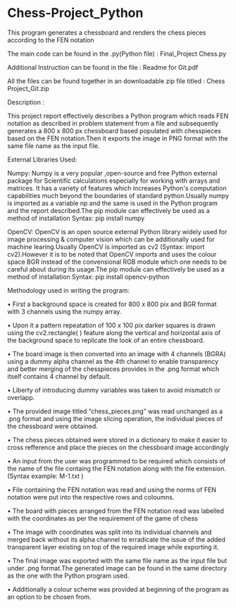 # Chess-Project_Python
This program generates a chessboard and renders the chess pieces according to the FEN notation


The main code can be found in the .py(Python file) : Final_Project Chess.py

Additional Instruction can be found in the file : Readme for Git.pdf

All the files can be found together in an downloadable zip file titled : Chess Project_Git.zip


Description :


This project report effectively describes a Python program which reads FEN notation as described in  problem statement from a file and  subsequently generates a 800 x 800 px chessboard based  populated with chesspieces based on the FEN notation.Then it exports the image in PNG format with the same file name as the input file.

External Libraries Used:

Numpy: Numpy is a very popular ,open-source and free Python external package for Scientific calculations especially for working with arrays and matrices. It has a variety of features which increases Python's computation capabilities much beyond the boundaries of standard python.Usually numpy is imported as a variable np and the same is used in the Python program and the report described.The pip module can effectively be used as a method of installation Syntax: pip install numpy

OpenCV: OpenCV is an open source external Python library widely used for image processing & computer vision which can be additionally used for machine learing.Usually OpenCV is imported as cv2 (Syntax: import cv2).However it is to be noted that OpenCV imports and uses the colour space BGR instead of the convensional RGB module which one needs to be careful about during its usage.The pip module can effectively be used as a method of installation Syntax: pip install opencv-python








Methodology used in writing the program:

•	First a background space is created for 800 x 800 pix and BGR format with 3 channels  using the numpy array.

•	Upon it a pattern repeatation of 100 x 100 pix darker squares is drawn  using the cv2.rectangle( ) feature along the vertical and horizontal axis of the background space to replicate the look of an entire chessboard.

•	 The board image is then converted into an image with 4 channels (BGRA) using a dummy alpha channel as the 4th channel to enable transparency and better merging of the chesspieces provides in the .png  format which itself contains 4 channel by default.

•	Liberty of introducing dummy variables was taken to avoid mismatch or overlapp.

•	The provided image titled “chess_pieces.png” was read unchanged as a .png format and using the image slicing operation, the individual pieces of the chessboard were obtained.

•	The chess pieces obtained were stored in a dictionary to make it easier to cross refference and place the pieces on the chessboard image accordingly 

•	An input from the user was programmed to be required which consists of the name of the file containg the FEN notation along with the file extension.(Syntax example:  M-1.txt )  

•	File containing the FEN notation was read and using the  norms of FEN notation were put into the respective rows and coloumns.

•	The board with pieces arranged from the FEN notation read was labelled with the coordinates as per the requirement of the game of chess

•	The image with coordinates was split into its individual channels and merged back without its alpha channel to erradicate the issue of  the added transparent layer existing on top of the required image while exporting it.

•	The final image was exported with the same file name as the input file but under .png format.The  generated image can be found in the same directory as the one with the Python program used.

•	Additionally a colour scheme was provided at  beginning of the program as an option to be chosen from.


